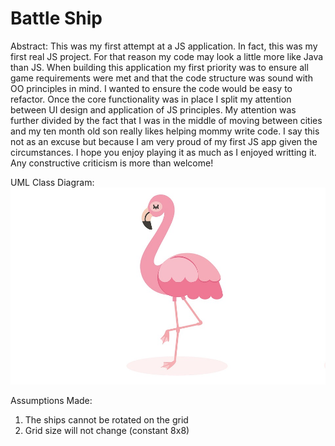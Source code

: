 # Battle Ship

Abstract:
This was my first attempt at a JS application. In fact, this was my first real JS project. For that reason my code may look a little more like Java than JS. When building this application my first priority was to ensure all game requirements were met and that the code structure was sound with OO principles in mind. I wanted to ensure the code would be easy to refactor. Once the core functionality was in place I split my attention between UI design and application of JS principles. My attention was further divided by the fact that I was in the middle of moving between cities and my ten month old son really likes helping mommy write code. I say this not as an excuse but because I am very proud of my first JS app given the circumstances. I hope you enjoy playing it as much as I enjoyed writting it. Any constructive criticism is more than welcome!

UML Class Diagram:
![alt text](https://github.com/kgaboriau/BattleShip/blob/master/classUML.png)

Assumptions Made: 
1. The ships cannot be rotated on the grid
2. Grid size will not change (constant 8x8)

